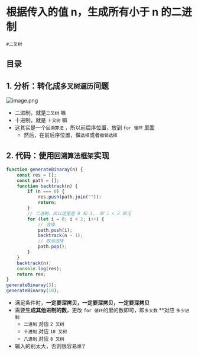 
# 根据传入的值  n，生成所有小于 n 的二进制

`#二叉树` 


## 目录
<!-- toc -->
 ## 1. 分析：转化成`多叉树遍历`问题 

![image.png](https://832-1310531898.cos.ap-beijing.myqcloud.com/e80454be7e5ee8b8f530f525cf64a6c9.png)

- 二进制，就是`二叉树` 嘛
- 十进制，就是 `十叉树` 嘛
- 这其实是一个`回溯算法` ，所以前后序位置，放到 `for 循环` 里面
    - 然后，在前后序位置，做`选择`或者`撤销选择`

## 2. 代码：使用`回溯算法框架`实现

```javascript
function generateBinaray(n) {
    const res = [];
    const path = [];
    function backtrack(n) {
        if (n === 0) {
            res.push(path.join(""));
            return;
        }
        // 二进制，所以这里是 0 和 1， 即 i < 2 即可
        for (let i = 0; i < 2; i++) {
            // 选择
            path.push(i);
            backtrack(n - 1);
            // 取消选择
            path.pop();
        }
    }
    backtrack(n);
    console.log(res);
    return res;
}
generateBinaray(3);
generateBinaray(10);
```

- 满足条件时，**一定要深拷贝，一定要深拷贝，一定要深拷贝**
- 需要**生成其他进制的数**，更改 `for 循环`的里的数即可，即`多叉数` **对应 `多少进制`
    - `二进制` 对应 `2 叉树` 
    - `十进制` 对应 `10 叉树` 
    - `八进制` 对应 `8 叉树`
- 输入的别太大，否则很容易`爆了`
